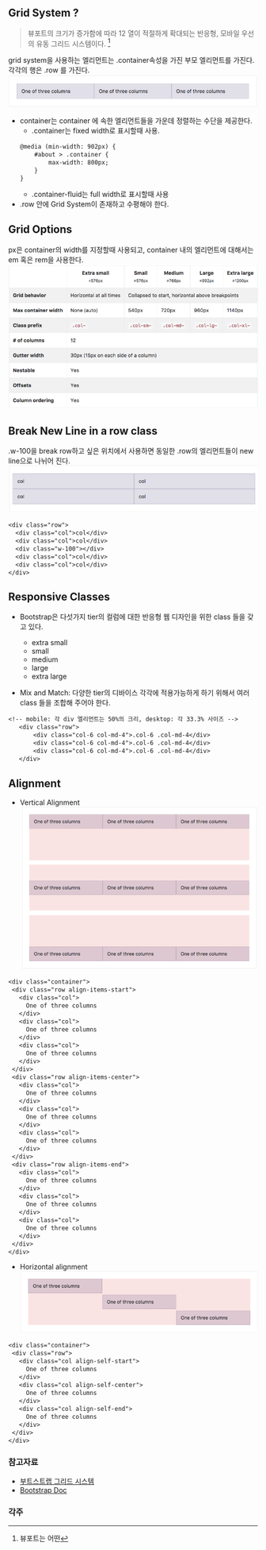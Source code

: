 ## Grid System ?
> 뷰포트의 크기가 증가함에 따라 12 열이 적절하게 확대되는 반응형, 모바일 우선의 유동 그리드 시스템이다. [^viewport]

grid system을 사용하는 엘리먼트는 .container속성을 가진 부모 엘리먼트를 가진다.
각각의 행은 .row 를 가진다.
![rw - 01](../img/Responsive/rw1.png)
 - container는 container 에 속한 엘리먼트들을 가운데 정렬하는 수단을 제공한다. 
    - .container는 fixed width로 표시할때 사용. 
    ~~~
    @media (min-width: 902px) { 
        #about > .container {
            max-width: 800px;
        }
    }
    ~~~
    - .container-fluid는 full width로 표시할때 사용
 - .row 안에 Grid System이 존재하고 수평해야 한다. 
 

## Grid Options
px은 container의 width를 지정할때 사용되고, container 내의 엘리먼트에 대해서는 em 혹은 rem을 사용한다. 
![rw - 02](../img/Responsive/rw2.png)

## Break New Line in a row class
.w-100을 break row하고 싶은 위치에서 사용하면 동일한 .row의 엘리먼트들이 new line으로 나뉘어 진다.
![rw - 03](../img/Responsive/rw3.png)
~~~
<div class="row">
  <div class="col">col</div>
  <div class="col">col</div>
  <div class="w-100"></div>
  <div class="col">col</div>
  <div class="col">col</div>
</div>
~~~

## Responsive Classes
 - Bootstrap은 다섯가지 tier의 컬럼에 대한 반응형 웹 디자인을 위한 class 들을 갖고 있다. 
    - extra small
    - small
    - medium
    - large
    - extra large

 - Mix and Match: 다양한 tier의 디바이스 각각에 적용가능하게 하기 위해서 여러 class 들을 조합해 주어야 한다.  
 ~~~
 <!-- mobile: 각 div 엘리먼트는 50%의 크리, desktop: 각 33.3% 사이즈 -->
    <div class="row">
        <div class="col-6 col-md-4">.col-6 .col-md-4</div>
        <div class="col-6 col-md-4">.col-6 .col-md-4</div>
        <div class="col-6 col-md-4">.col-6 .col-md-4</div>
    </div>
 ~~~

## Alignment
 -  Vertical Alignment
 ![rw - 04](../img/Responsive/rw4.png)
 ~~~
 <div class="container">
  <div class="row align-items-start">
    <div class="col">
      One of three columns
    </div>
    <div class="col">
      One of three columns
    </div>
    <div class="col">
      One of three columns
    </div>
  </div>
  <div class="row align-items-center">
    <div class="col">
      One of three columns
    </div>
    <div class="col">
      One of three columns
    </div>
    <div class="col">
      One of three columns
    </div>
  </div>
  <div class="row align-items-end">
    <div class="col">
      One of three columns
    </div>
    <div class="col">
      One of three columns
    </div>
    <div class="col">
      One of three columns
    </div>
  </div>
</div>
 ~~~

 - Horizontal alignment
  ![rw - 05](../img/Responsive/rw5.png)
 ~~~
 <div class="container">
  <div class="row">
    <div class="col align-self-start">
      One of three columns
    </div>
    <div class="col align-self-center">
      One of three columns
    </div>
    <div class="col align-self-end">
      One of three columns
    </div>
  </div>
</div>
 ~~~

### 참고자료
 - [부트스트랩 그리드 시스템](http://the3.tistory.com/41)
 - [Bootstrap Doc](https://v4-alpha.getbootstrap.com/layout/grid/)

### 각주
[^viewport]: 뷰포트는 어떤 
